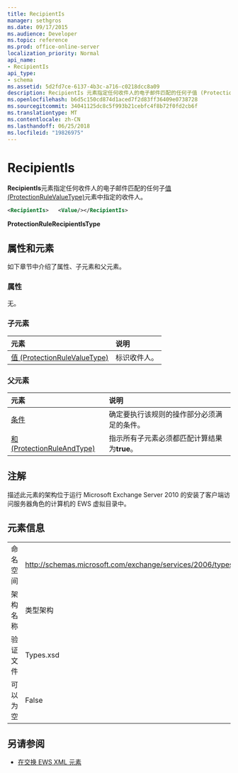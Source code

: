 ```yaml
---
title: RecipientIs
manager: sethgros
ms.date: 09/17/2015
ms.audience: Developer
ms.topic: reference
ms.prod: office-online-server
localization_priority: Normal
api_name:
- RecipientIs
api_type:
- schema
ms.assetid: 5d2fd7ce-6137-4b3c-a716-c0218dcc8a09
description: RecipientIs 元素指定任何收件人的电子邮件匹配的任何子值 (ProtectionRuleValueType) 元素中指定的收件人。
ms.openlocfilehash: b6d5c150cd874d1aced7f2d83ff36409e0738728
ms.sourcegitcommit: 34041125dc8c5f993b21cebfc4f8b72f0fd2cb6f
ms.translationtype: MT
ms.contentlocale: zh-CN
ms.lasthandoff: 06/25/2018
ms.locfileid: "19826975"
---
```

# <a name="recipientis"></a>RecipientIs

**RecipientIs**元素指定任何收件人的电子邮件匹配的任何子[值 (ProtectionRuleValueType)](value-protectionrulevaluetype.md)元素中指定的收件人。 
  
```xml
<RecipientIs>   <Value/></RecipientIs>
```

 **ProtectionRuleRecipientIsType**
## <a name="attributes-and-elements"></a>属性和元素

如下章节中介绍了属性、子元素和父元素。
  
### <a name="attributes"></a>属性

无。
  
### <a name="child-elements"></a>子元素

|**元素**|**说明**|
|:-----|:-----|
|[值 (ProtectionRuleValueType)](value-protectionrulevaluetype.md) <br/> |标识收件人。  <br/> |
   
### <a name="parent-elements"></a>父元素

|**元素**|**说明**|
|:-----|:-----|
|[条件](condition.md) <br/> |确定要执行该规则的操作部分必须满足的条件。  <br/> |
|[和 (ProtectionRuleAndType)](and-protectionruleandtype.md) <br/> |指示所有子元素必须都匹配计算结果为**true**。  <br/> |
   
## <a name="remarks"></a>注解

描述此元素的架构位于运行 Microsoft Exchange Server 2010 的安装了客户端访问服务器角色的计算机的 EWS 虚拟目录中。
  
## <a name="element-information"></a>元素信息

|||
|:-----|:-----|
|命名空间  <br/> |http://schemas.microsoft.com/exchange/services/2006/types  <br/> |
|架构名称  <br/> |类型架构  <br/> |
|验证文件  <br/> |Types.xsd  <br/> |
|可以为空  <br/> |False  <br/> |
   
## <a name="see-also"></a>另请参阅



- [在交换 EWS XML 元素](ews-xml-elements-in-exchange.md)

